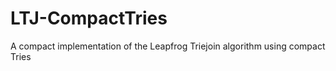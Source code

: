 # LTJ-CompactTries
A compact implementation of the Leapfrog Triejoin algorithm using compact Tries 
